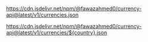 https://cdn.jsdelivr.net/npm/@fawazahmed0/currency-api@latest/v1/currencies.json



https://cdn.jsdelivr.net/npm/@fawazahmed0/currency-api@latest/v1/currencies/${country}.json